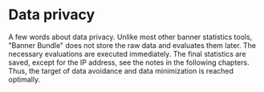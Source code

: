 # Data privacy

A few words about data privacy. Unlike most other banner statistics tools,
"Banner Bundle" does not store the raw data and evaluates them later.
The necessary evaluations are executed immediately. The final statistics are saved,
except for the IP address, see the notes in the following chapters.
Thus, the target of data avoidance and data minimization is reached optimally.
